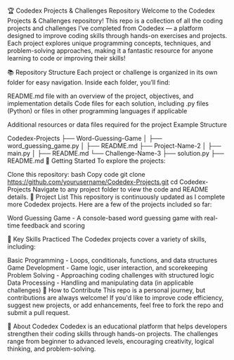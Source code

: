 🏆 Codedex Projects & Challenges Repository
Welcome to the Codedex Projects & Challenges repository! This repo is a collection of all the coding projects and challenges I’ve completed from Codedex — a platform designed to improve coding skills through hands-on exercises and projects. Each project explores unique programming concepts, techniques, and problem-solving approaches, making it a fantastic resource for anyone learning to code or improving their skills!

📚 Repository Structure
Each project or challenge is organized in its own folder for easy navigation. Inside each folder, you’ll find:

README.md file with an overview of the project, objectives, and implementation details
Code files for each solution, including .py files (Python) or files in other programming languages if applicable

Additional resources or data files required for the project
Example Structure

Codedex-Projects
├── Word-Guessing-Game
│   ├── word_guessing_game.py
│   ├── README.md
├── Project-Name-2
│   ├── main.py
│   ├── README.md
└── Challenge-Name-3
    ├── solution.py
    ├── README.md
🚀 Getting Started
To explore the projects:

Clone this repository:
bash
Copy code
git clone https://github.com/yourusername/Codedex-Projects.git
cd Codedex-Projects
Navigate to any project folder to view the code and README details.
📜 Project List
This repository is continuously updated as I complete more Codedex projects. Here are a few of the projects included so far:

Word Guessing Game - A console-based word guessing game with real-time feedback and scoring

🧩 Key Skills Practiced
The Codedex projects cover a variety of skills, including:

Basic Programming - Loops, conditionals, functions, and data structures
Game Development - Game logic, user interaction, and scorekeeping
Problem Solving - Approaching coding challenges with structured logic
Data Processing - Handling and manipulating data (in applicable challenges)
🎉 How to Contribute
This repo is a personal journey, but contributions are always welcome! If you'd like to improve code efficiency, suggest new projects, or add enhancements, feel free to fork the repo and submit a pull request.

🌟 About Codedex
Codedex is an educational platform that helps developers strengthen their coding skills through hands-on projects. The challenges range from beginner to advanced levels, encouraging creativity, logical thinking, and problem-solving.


